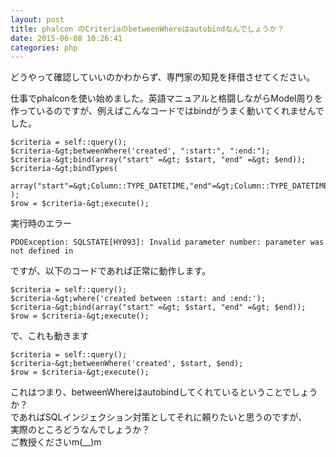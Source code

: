 ```yaml
---
layout: post
title: phalcon のCriteriaのbetweenWhereはautobindなんでしょうか？
date: 2015-06-08 10:26:41
categories: php
---
```

<p>どうやって確認していいのかわからず、専門家の知見を拝借させてください。</p>

<p>仕事でphalconを使い始めました。英語マニュアルと格闘しながらModel周りを作っているのですが、例えばこんなコードではbindがうまく動いてくれませんでした。</p>

```
$criteria = self::query();
$criteria-&gt;betweenWhere('created', ":start:", ":end:");
$criteria-&gt;bind(array("start" =&gt; $start, "end" =&gt; $end));
$criteria-&gt;bindTypes(
    array("start"=&gt;Column::TYPE_DATETIME,"end"=&gt;Column::TYPE_DATETIME)
);
$row = $criteria-&gt;execute();
```

<p>実行時のエラー</p>

```
PDOException: SQLSTATE[HY093]: Invalid parameter number: parameter was not defined in
```

<p>ですが、以下のコードであれば正常に動作します。</p>

```
$criteria = self::query();
$criteria-&gt;where('created between :start: and :end:');
$criteria-&gt;bind(array("start" =&gt; $start, "end" =&gt; $end));
$row = $criteria-&gt;execute();
```

<p>で、これも動きます</p>

```
$criteria = self::query();
$criteria-&gt;betweenWhere('created', $start, $end);
$row = $criteria-&gt;execute();
```

<p>これはつまり、betweenWhereはautobindしてくれているということでしょうか？<br>
であればSQLインジェクション対策としてそれに頼りたいと思うのですが、<br>
実際のところどうなんでしょうか？<br>
ご教授くださいm(__)m</p>
